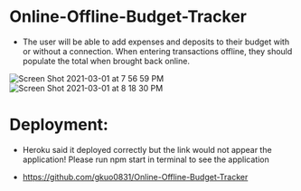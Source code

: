 # Online-Offline-Budget-Tracker

- The user will be able to add expenses and deposits to their budget with or without a connection. When entering transactions offline, they should populate the total when brought back online.

![Screen Shot 2021-03-01 at 7 56 59 PM](https://user-images.githubusercontent.com/68671968/109589936-5a2eda80-7ac8-11eb-922b-2947b5121b04.png)
![Screen Shot 2021-03-01 at 8 18 30 PM](https://user-images.githubusercontent.com/68671968/109592211-21910000-7acc-11eb-89d8-e27f85c521a0.png)

# Deployment:

- Heroku said it deployed correctly but the link would not appear the application! Please run npm start in terminal to see the application

- https://github.com/gkuo0831/Online-Offline-Budget-Tracker
